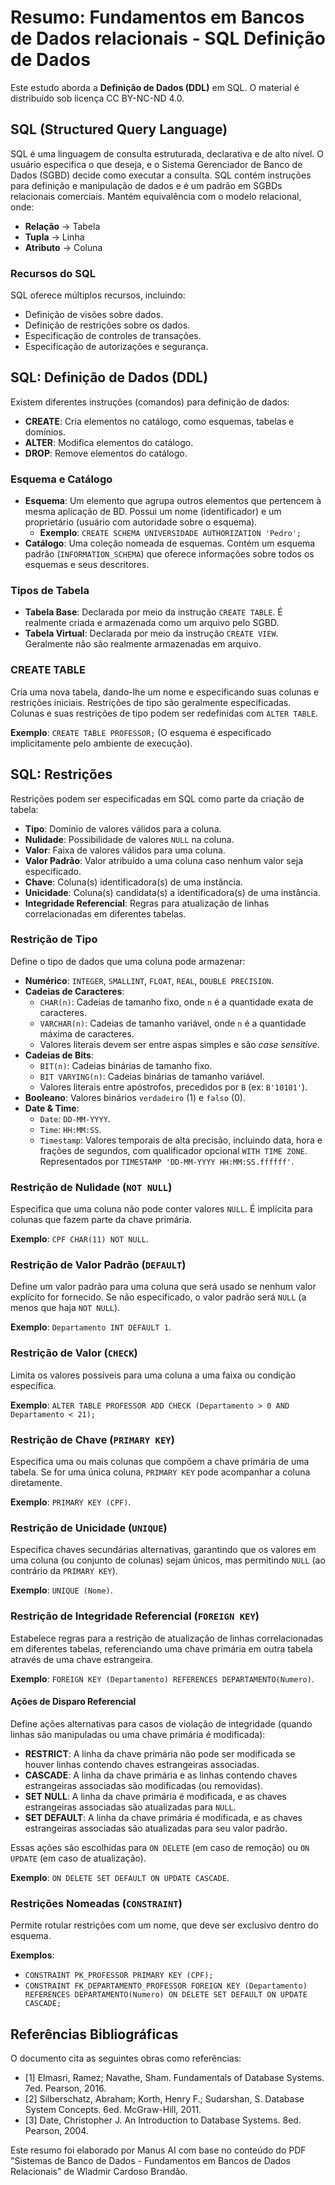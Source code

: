 # Resumo: Fundamentos em Bancos de Dados relacionais - SQL Definição de Dados

Este estudo aborda a **Definição de Dados (DDL)** em SQL. O material é distribuído sob licença CC BY-NC-ND 4.0.

## SQL (Structured Query Language)

SQL é uma linguagem de consulta estruturada, declarativa e de alto nível. O usuário especifica o que deseja, e o Sistema Gerenciador de Banco de Dados (SGBD) decide como executar a consulta. SQL contém instruções para definição e manipulação de dados e é um padrão em SGBDs relacionais comerciais. Mantém equivalência com o modelo relacional, onde:

*   **Relação** → Tabela
*   **Tupla** → Linha
*   **Atributo** → Coluna

### Recursos do SQL

SQL oferece múltiplos recursos, incluindo:

*   Definição de visões sobre dados.
*   Definição de restrições sobre os dados.
*   Especificação de controles de transações.
*   Especificação de autorizações e segurança.

## SQL: Definição de Dados (DDL)

Existem diferentes instruções (comandos) para definição de dados:

*   **CREATE**: Cria elementos no catálogo, como esquemas, tabelas e domínios.
*   **ALTER**: Modifica elementos do catálogo.
*   **DROP**: Remove elementos do catálogo.

### Esquema e Catálogo

*   **Esquema**: Um elemento que agrupa outros elementos que pertencem à mesma aplicação de BD. Possui um nome (identificador) e um proprietário (usuário com autoridade sobre o esquema).
    *   **Exemplo**: `CREATE SCHEMA UNIVERSIDADE AUTHORIZATION 'Pedro';`
*   **Catálogo**: Uma coleção nomeada de esquemas. Contém um esquema padrão (`INFORMATION_SCHEMA`) que oferece informações sobre todos os esquemas e seus descritores.

### Tipos de Tabela

*   **Tabela Base**: Declarada por meio da instrução `CREATE TABLE`. É realmente criada e armazenada como um arquivo pelo SGBD.
*   **Tabela Virtual**: Declarada por meio da instrução `CREATE VIEW`. Geralmente não são realmente armazenadas em arquivo.

### CREATE TABLE

Cria uma nova tabela, dando-lhe um nome e especificando suas colunas e restrições iniciais. Restrições de tipo são geralmente especificadas. Colunas e suas restrições de tipo podem ser redefinidas com `ALTER TABLE`.

**Exemplo**: `CREATE TABLE PROFESSOR;` (O esquema é especificado implicitamente pelo ambiente de execução).

## SQL: Restrições

Restrições podem ser especificadas em SQL como parte da criação de tabela:

*   **Tipo**: Domínio de valores válidos para a coluna.
*   **Nulidade**: Possibilidade de valores `NULL` na coluna.
*   **Valor**: Faixa de valores válidos para uma coluna.
*   **Valor Padrão**: Valor atribuído a uma coluna caso nenhum valor seja especificado.
*   **Chave**: Coluna(s) identificadora(s) de uma instância.
*   **Unicidade**: Coluna(s) candidata(s) a identificadora(s) de uma instância.
*   **Integridade Referencial**: Regras para atualização de linhas correlacionadas em diferentes tabelas.

### Restrição de Tipo

Define o tipo de dados que uma coluna pode armazenar:

*   **Numérico**: `INTEGER`, `SMALLINT`, `FLOAT`, `REAL`, `DOUBLE PRECISION`.
*   **Cadeias de Caracteres**: 
    *   `CHAR(n)`: Cadeias de tamanho fixo, onde `n` é a quantidade exata de caracteres.
    *   `VARCHAR(n)`: Cadeias de tamanho variável, onde `n` é a quantidade máxima de caracteres.
    *   Valores literais devem ser entre aspas simples e são *case sensitive*.
*   **Cadeias de Bits**: 
    *   `BIT(n)`: Cadeias binárias de tamanho fixo.
    *   `BIT VARYING(n)`: Cadeias binárias de tamanho variável.
    *   Valores literais entre apóstrofos, precedidos por `B` (ex: `B'10101'`).
*   **Booleano**: Valores binários `verdadeiro` (1) e `falso` (0).
*   **Date & Time**: 
    *   `Date`: `DD-MM-YYYY`.
    *   `Time`: `HH:MM:SS`.
    *   `Timestamp`: Valores temporais de alta precisão, incluindo data, hora e frações de segundos, com qualificador opcional `WITH TIME ZONE`. Representados por `TIMESTAMP 'DD-MM-YYYY HH:MM:SS.ffffff'`.

### Restrição de Nulidade (`NOT NULL`)

Especifica que uma coluna não pode conter valores `NULL`. É implícita para colunas que fazem parte da chave primária.

**Exemplo**: `CPF CHAR(11) NOT NULL`.

### Restrição de Valor Padrão (`DEFAULT`)

Define um valor padrão para uma coluna que será usado se nenhum valor explícito for fornecido. Se não especificado, o valor padrão será `NULL` (a menos que haja `NOT NULL`).

**Exemplo**: `Departamento INT DEFAULT 1`.

### Restrição de Valor (`CHECK`)

Limita os valores possíveis para uma coluna a uma faixa ou condição específica.

**Exemplo**: `ALTER TABLE PROFESSOR ADD CHECK (Departamento > 0 AND Departamento < 21);`

### Restrição de Chave (`PRIMARY KEY`)

Especifica uma ou mais colunas que compõem a chave primária de uma tabela. Se for uma única coluna, `PRIMARY KEY` pode acompanhar a coluna diretamente.

**Exemplo**: `PRIMARY KEY (CPF)`.

### Restrição de Unicidade (`UNIQUE`)

Especifica chaves secundárias alternativas, garantindo que os valores em uma coluna (ou conjunto de colunas) sejam únicos, mas permitindo `NULL` (ao contrário da `PRIMARY KEY`).

**Exemplo**: `UNIQUE (Nome)`.

### Restrição de Integridade Referencial (`FOREIGN KEY`)

Estabelece regras para a restrição de atualização de linhas correlacionadas em diferentes tabelas, referenciando uma chave primária em outra tabela através de uma chave estrangeira.

**Exemplo**: `FOREIGN KEY (Departamento) REFERENCES DEPARTAMENTO(Numero)`.

#### Ações de Disparo Referencial

Define ações alternativas para casos de violação de integridade (quando linhas são manipuladas ou uma chave primária é modificada):

*   **RESTRICT**: A linha da chave primária não pode ser modificada se houver linhas contendo chaves estrangeiras associadas.
*   **CASCADE**: A linha da chave primária e as linhas contendo chaves estrangeiras associadas são modificadas (ou removidas).
*   **SET NULL**: A linha da chave primária é modificada, e as chaves estrangeiras associadas são atualizadas para `NULL`.
*   **SET DEFAULT**: A linha da chave primária é modificada, e as chaves estrangeiras associadas são atualizadas para seu valor padrão.

Essas ações são escolhidas para `ON DELETE` (em caso de remoção) ou `ON UPDATE` (em caso de atualização).

**Exemplo**: `ON DELETE SET DEFAULT ON UPDATE CASCADE`.

### Restrições Nomeadas (`CONSTRAINT`)

Permite rotular restrições com um nome, que deve ser exclusivo dentro do esquema.

**Exemplos**: 
*   `CONSTRAINT PK_PROFESSOR PRIMARY KEY (CPF);`
*   `CONSTRAINT FK_DEPARTAMENTO_PROFESSOR FOREIGN KEY (Departamento) REFERENCES DEPARTAMENTO(Numero) ON DELETE SET DEFAULT ON UPDATE CASCADE;`

## Referências Bibliográficas

O documento cita as seguintes obras como referências:

*   [1] Elmasri, Ramez; Navathe, Sham. Fundamentals of Database Systems. 7ed. Pearson, 2016.
*   [2] Silberschatz, Abraham; Korth, Henry F.; Sudarshan, S. Database System Concepts. 6ed. McGraw-Hill, 2011.
*   [3] Date, Christopher J. An Introduction to Database Systems. 8ed. Pearson, 2004.

Este resumo foi elaborado por Manus AI com base no conteúdo do PDF "Sistemas de Banco de Dados - Fundamentos em Bancos de Dados Relacionais" de Wladmir Cardoso Brandão.

